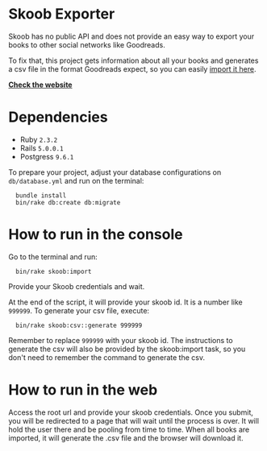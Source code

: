 # Skoob Exporter

Skoob has no public API and does not provide an easy way to export your books to
other social networks like Goodreads.

To fix that, this project gets information about all your books and generates
a csv file in the format Goodreads expect, so you can easily
[import it here](https://www.goodreads.com/review/import).

**[Check the website](http://skoob-exporter.colabs.dev)**

# Dependencies

* Ruby `2.3.2`
* Rails `5.0.0.1`
* Postgress `9.6.1`

To prepare your project, adjust your database configurations on `db/database.yml`
and run on the terminal:

```
  bundle install
  bin/rake db:create db:migrate
```

# How to run in the console

Go to the terminal and run:

```
  bin/rake skoob:import
```
Provide your Skoob credentials and wait.

At the end of the script, it will provide your skoob id. It is a number like
`999999`. To generate your csv file, execute:

```
  bin/rake skoob:csv::generate 999999
```

Remember to replace `999999` with your skoob id. The instructions to generate the
csv will also be provided by the skoob:import task, so you don't need to remember
the command to generate the csv.

# How to run in the web

Access the root url and provide your skoob credentials. Once you submit, you
will be redirected to a page that will wait until the process is over. It will
hold the user there and be pooling from time to time. When all books are imported,
it will generate the .csv file and the browser will download it.
